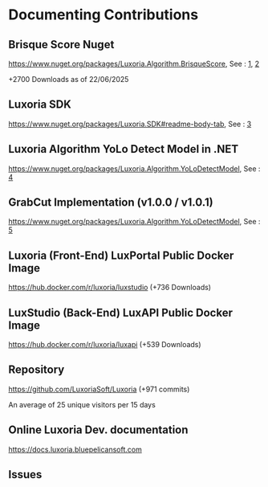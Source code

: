 # Documenting Contributions

## Brisque Score Nuget

https://www.nuget.org/packages/Luxoria.Algorithm.BrisqueScore, See : [1](1.png), [2](2.png)

+2700 Downloads as of 22/06/2025

## Luxoria SDK

https://www.nuget.org/packages/Luxoria.SDK#readme-body-tab, See : [3](3.png)

## Luxoria Algorithm YoLo Detect Model in .NET

https://www.nuget.org/packages/Luxoria.Algorithm.YoLoDetectModel, See : [4](4.png)

## GrabCut Implementation (v1.0.0 / v1.0.1)

https://www.nuget.org/packages/Luxoria.Algorithm.YoLoDetectModel, See : [5](5.png)

## Luxoria (Front-End) LuxPortal Public Docker Image

https://hub.docker.com/r/luxoria/luxstudio (+736 Downloads)

## LuxStudio (Back-End) LuxAPI Public Docker Image

https://hub.docker.com/r/luxoria/luxapi (+539 Downloads)

## Repository

https://github.com/LuxoriaSoft/Luxoria (+971 commits)

An average of 25 unique visitors per 15 days

## Online Luxoria Dev. documentation

https://docs.luxoria.bluepelicansoft.com

## Issues

### 